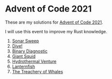 # Advent of Code 2021

These are my solutions for [Advent of Code 2021](https://adventofcode.com/2021).

I will use this event to improve my Rust knowledge.

1. [Sonar Sweep](day-01)
2. [Dive!](day-02)
3. [Binary Diagnostic](day-03)
4. [Giant Squid](day-04)
5. [Hydrothermal Venture](day-05)
6. [Lanternfish](day-06)
7. [The Treachery of Whales](day-07)
